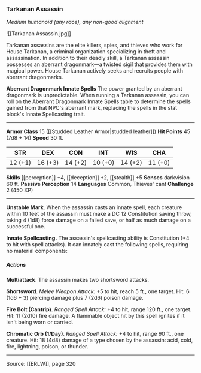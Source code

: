 ### Tarkanan Assassin
_Medium humanoid (any race), any non-good alignment_

![[Tarkanan Assassin.jpg]]

Tarkanan assassins are the elite killers, spies, and thieves who work for House Tarkanan, a criminal organization specializing in theft and assassination. In addition to their deadly skill, a Tarkanan assassin possesses an aberrant dragonmark—a twisted sigil that provides them with magical power. House Tarkanan actively seeks and recruits people with aberrant dragonmarks.

**Aberrant Dragonmark Innate Spells** The power granted by an aberrant dragonmark is unpredictable. When running a Tarkanan assassin, you can roll on the Aberrant Dragonmark Innate Spells table to determine the spells gained from that NPC's aberrant mark, replacing the spells in the stat block's Innate Spellcasting trait.








---

**Armor Class** 15 ([[Studded Leather Armor|studded leather]])
**Hit Points** 45 (7d8 + 14)
**Speed** 30 ft.

| STR     | DEX     | CON     | INT     | WIS     | CHA     |
|---------|---------|---------|---------|---------|---------|
| 12 (+1) | 16 (+3) | 14 (+2) | 10 (+0) | 14 (+2) | 11 (+0) |

**Skills** [[perception]] +4, [[deception]] +2, [[stealth]] +5
**Senses** darkvision 60 ft.
**Passive Perception** 14
**Languages** Common, Thieves' cant
**Challenge** 2 (450 XP)

---

**Unstable Mark**. When the assassin casts an innate spell, each creature within 10 feet of the assassin must make a DC 12 Constitution saving throw, taking 4 (1d8) force damage on a failed save, or half as much damage on a successful one.

**Innate Spellcasting.** The assassin's spellcasting ability is Constitution (+4 to hit with spell attacks). It can innately cast the following spells, requiring no material components:

##### Actions
**Multiattack**. The assassin makes two shortsword attacks.

**Shortsword**. _Melee Weapon Attack:_ +5 to hit, reach 5 ft., one target. Hit: 6 (1d6 + 3) piercing damage plus 7 (2d6) poison damage.

**Fire Bolt (Cantrip)**. _Ranged Spell Attack:_ +4 to hit, range 120 ft., one target. Hit: 11 (2d10) fire damage. A flammable object hit by this spell ignites if it isn't being worn or carried.

**Chromatic Orb (1/Day)**. _Ranged Spell Attack:_ +4 to hit, range 90 ft., one creature. Hit: 18 (4d8) damage of a type chosen by the assassin: acid, cold, fire, lightning, poison, or thunder.


---

Source: [[ERLW]], page 320